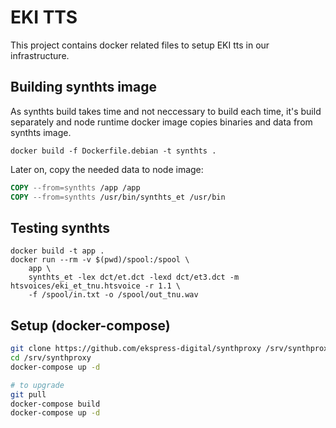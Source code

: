 # EKI TTS

This project contains docker related files to setup EKI tts in our infrastructure.

## Building synthts image

As synthts build takes time and not neccessary to build each time, it's build
separately and node runtime docker image copies binaries and data from synthts
image.

```
docker build -f Dockerfile.debian -t synthts .
```

Later on, copy the needed data to node image:

```dockerfile
COPY --from=synthts /app /app
COPY --from=synthts /usr/bin/synthts_et /usr/bin
```

## Testing synthts

```
docker build -t app .
docker run --rm -v $(pwd)/spool:/spool \
    app \
    synthts_et -lex dct/et.dct -lexd dct/et3.dct -m htsvoices/eki_et_tnu.htsvoice -r 1.1 \
    -f /spool/in.txt -o /spool/out_tnu.wav
```

## Setup (docker-compose)

```sh
git clone https://github.com/ekspress-digital/synthproxy /srv/synthproxy
cd /srv/synthproxy
docker-compose up -d

# to upgrade
git pull
docker-compose build
docker-compose up -d
```
